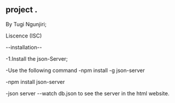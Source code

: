## project .

By Tugi Ngunjiri;

Liscence (ISC)

--installation--

-1.Install the json-Server;

-Use the following command
-npm install -g json-server 

-npm install json-server

-json server --watch db.json to see the server in the html website.
